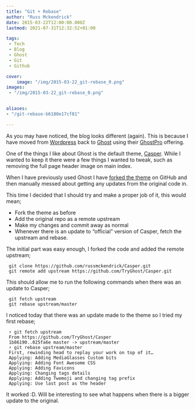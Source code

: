```yaml
---
title: "Git + Rebase"
author: "Russ Mckendrick"
date: 2015-03-22T12:00:00.000Z
lastmod: 2021-07-31T12:32:52+01:00

tags:
 - Tech
 - Blog
 - Ghost
 - Git
 - Github

cover:
    image: "/img/2015-03-22_git-rebase_0.png" 
images:
 - "/img/2015-03-22_git-rebase_0.png"


aliases:
- "/git-rebase-b6180e17cf81"

---
```


As you may have noticed, the blog looks different (again). This is because I have moved from [Wordpress](https://wordpress.org "Wordpress") back to [Ghost](https://ghost.org "Ghost") using their [GhostPro](http://blog.ghost.org/introducing-ghostpro/ "GhostPro") offering.

One of the things I like about Ghost is the default theme, [Casper](https://github.com/TryGhost/Casper "Casper"). While I wanted to keep it there were a few things I wanted to tweak, such as removing the full page header image on main index.

When I have previously used Ghost I have [forked the theme](https://github.com/russmckendrick/Casper "My fork of Casper") on GitHub and then manually messed about getting any updates from the original code in.

This time I decided that I should try and make a proper job of it, this would mean;

- Fork the theme as before
- Add the original repo as a remote upstream
- Make my changes and commit away as normal
- Whenever there is an update to “official” version of Casper, fetch the upstream and rebase.

The initial part was easy enough, I forked the code and added the remote upstream;

```
 git clone https://github.com/russmckendrick/Casper.git
 git remote add upstream https://github.com/TryGhost/Casper.git
```

This should allow me to run the following commands when there was an update to Casper;

```
 git fetch upstream
 git rebase upstream/master
```

I noticed today that there was an update made to the theme so I tried my first rebase;

```
 ⚡ git fetch upstream
 From https://github.com/TryGhost/Casper
 1b86190..025fa6e master -> upstream/master
 ⚡ git rebase upstream/master
 First, rewinding head to replay your work on top of it…
 Applying: Adding MediaGlasses Custom bits
 Applying: Adding Font Awesome CSS
 Applying: Adding Favicons
 Applying: Changing tags details
 Applying: Adding Twemoji and changing tag prefix
 Applying: Use last post as the header
```

It worked :D. Will be interesting to see what happens when there is a bigger update to the original.
